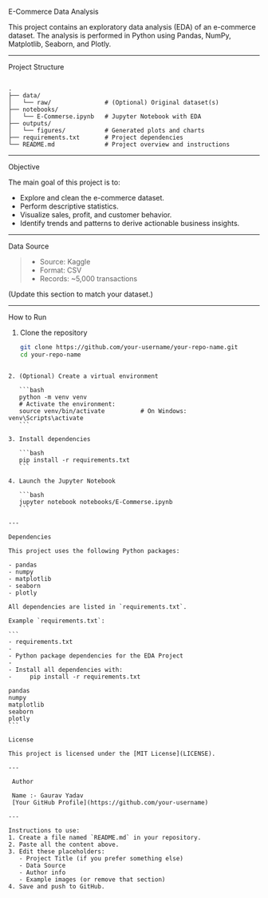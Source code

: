 E-Commerce Data Analysis

This project contains an exploratory data analysis (EDA) of an e-commerce dataset. The analysis is performed in Python using Pandas, NumPy, Matplotlib, Seaborn, and Plotly.

---
Project Structure

```

.
├── data/
│   └── raw/               # (Optional) Original dataset(s)
├── notebooks/
│   └── E-Commerse.ipynb   # Jupyter Notebook with EDA
├── outputs/
│   └── figures/           # Generated plots and charts
├── requirements.txt       # Project dependencies
└── README.md              # Project overview and instructions

````

---

Objective

The main goal of this project is to:

- Explore and clean the e-commerce dataset.
- Perform descriptive statistics.
- Visualize sales, profit, and customer behavior.
- Identify trends and patterns to derive actionable business insights.

---

Data Source

>
> - Source: Kaggle
> - Format: CSV
> - Records: ~5,000 transactions

(Update this section to match your dataset.)

---

How to Run

1. Clone the repository
   ```bash
   git clone https://github.com/your-username/your-repo-name.git
   cd your-repo-name
````

2. (Optional) Create a virtual environment

   ```bash
   python -m venv venv
   # Activate the environment:
   source venv/bin/activate          # On Windows: venv\Scripts\activate
   ```

3. Install dependencies

   ```bash
   pip install -r requirements.txt
   ```

4. Launch the Jupyter Notebook

   ```bash
   jupyter notebook notebooks/E-Commerse.ipynb
   ```

---

Dependencies

This project uses the following Python packages:

- pandas
- numpy
- matplotlib
- seaborn
- plotly

All dependencies are listed in `requirements.txt`.

Example `requirements.txt`:

```
- requirements.txt
-
- Python package dependencies for the EDA Project
-
- Install all dependencies with:
-     pip install -r requirements.txt

pandas
numpy
matplotlib
seaborn
plotly
```

License

This project is licensed under the [MIT License](LICENSE).

---

 Author

 Name :- Gaurav Yadav
 [Your GitHub Profile](https://github.com/your-username)

---

Instructions to use:
1. Create a file named `README.md` in your repository.
2. Paste all the content above.
3. Edit these placeholders:
   - Project Title (if you prefer something else)
   - Data Source
   - Author info
   - Example images (or remove that section)
4. Save and push to GitHub.
